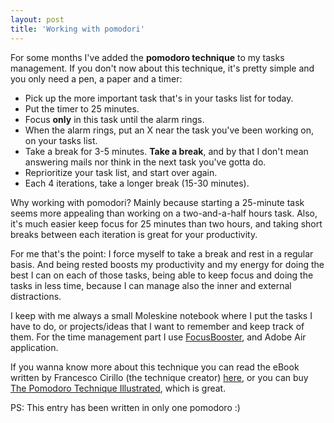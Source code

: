 ```yaml
---
layout: post
title: 'Working with pomodori'
---
```


For some months I've added the __pomodoro technique__ to my tasks management. If you don't now about this technique, it's pretty simple and you only need a pen, a paper and a timer:
+ Pick up the more important task that's in your tasks list for today.
+ Put the timer to 25 minutes.
+ Focus **only** in this task until the alarm rings.
+ When the alarm rings, put an X near the task you've been working on, on your tasks list.
+ Take a break for 3-5 minutes. **Take a break**, and by that I don't mean answering mails nor think in the next task you've gotta do.
+ Reprioritize your task list, and start over again.
+ Each 4 iterations, take a longer break (15-30 minutes).

Why working with pomodori? Mainly because starting a 25-minute task seems more appealing than working on a two-and-a-half hours task. Also, it's much easier keep focus for 25 minutes than two hours, and taking short breaks between each iteration is great for your productivity.

For me that's the point: I force myself to take a break and rest in a regular basis. And being rested boosts my productivity and my energy for doing the best I can on each of those tasks, being able to keep focus and doing the tasks in less time, because I can manage also the inner and external distractions.

I keep with me always a small Moleskine notebook where I put the tasks I have to do, or projects/ideas that I want to remember and keep track of them. For the time management part I use [FocusBooster](http://www.focusboosterapp.com/), and Adobe Air application.

If you wanna know more about this technique you can read the eBook written by Francesco Cirillo (the technique creator) [here](http://www.pomodorotechnique.com/resources/ThePomodoroTechnique_v1-3.pdf), or you can buy [The Pomodoro Technique Illustrated](http://pragprog.com/book/snfocus/pomodoro-technique-illustrated), which is great.

PS: This entry has been written in only one pomodoro :)